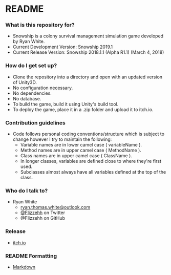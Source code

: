 # README #

### What is this repository for? ###

* Snowship is a colony survival management simulation game developed by Ryan White.
* Current Development Version: Snowship 2019.1
* Current Release Version: Snowship 2018.1.1 (Alpha R1.1) (March 4, 2018)

### How do I get set up? ###

* Clone the repository into a directory and open with an updated version of Unity3D.
* No configuration necessary.
* No dependencies.
* No database.
* To build the game, build it using Unity's build tool.
* To deploy the game, place it in a .zip folder and upload it to itch.io.

### Contribution guidelines ###

* Code follows personal coding conventions/structure which is subject to change however I try to maintain the following:
  - Variable names are in lower camel case ( variableName ).
  - Method names are in upper camel case ( MethodName ).
  - Class names are in upper camel case ( ClassName ).
  - In longer classes, variables are defined close to where they're first used.
  - Subclasses almost always have all variables defined at the top of the class.

### Who do I talk to? ###

+ Ryan White
    * ryan.thomas.white@outlook.com
    * [@Flizzehh](https://twitter.com/flizzehh) on Twitter
    * @Flizzehh on GitHub

### Release ###

* [itch.io](https://flizzehh.itch.io/snowship)

### README Formatting ###

* [Markdown](https://bitbucket.org/tutorials/markdowndemo)
